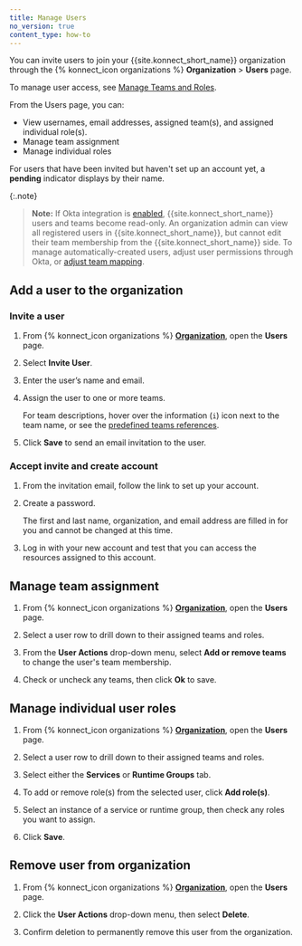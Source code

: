 ```yaml
---
title: Manage Users
no_version: true
content_type: how-to
---
```


You can invite users to join your {{site.konnect_short_name}} organization through the {% konnect_icon organizations %} **Organization** > **Users** page.

To manage user access, see [Manage Teams and Roles](/konnect/org-management/teams-and-roles).

From the Users page, you can:
* View usernames, email addresses, assigned team(s), and assigned individual role(s).
* Manage team assignment
* Manage individual roles

For users that have been invited but haven't set up an account yet, a **pending** indicator displays by their name.

{:.note}
> **Note:** If Okta integration is [enabled](/konnect/org-management/okta-idp),
{{site.konnect_short_name}} users and teams become read-only. An organization
admin can view all registered users in {{site.konnect_short_name}}, but cannot
edit their team membership from the {{site.konnect_short_name}} side. To manage
automatically-created users, adjust user permissions through Okta, or
[adjust team mapping](/konnect/org-management/okta-idp/#map-teams-to-groups).

## Add a user to the organization

### Invite a user
1. From {% konnect_icon organizations %} [**Organization**](https://cloud.konghq.com/organization/), open the **Users** page.
1. Select **Invite User**.
1. Enter the user’s name and email.
1. Assign the user to one or more teams.

    For team descriptions, hover over the information (`i`) icon next to the team name,
    or see the [predefined teams references](/konnect/org-management/teams-and-roles/teams-reference).

1. Click **Save** to send an email invitation to the user.

### Accept invite and create account

1. From the invitation email, follow the link to set up your account.
1. Create a password.

    The first and last name, organization, and email address are filled in for
    you and cannot be changed at this time.

1. Log in with your new account and test that you can access the resources
assigned to this account.

## Manage team assignment

1. From {% konnect_icon organizations %} [**Organization**](https://cloud.konghq.com/organization/), open the **Users** page.

1. Select a user row to drill down to their assigned teams and roles.

1. From the **User Actions** drop-down menu, select **Add or remove teams** to change the user's team membership.

1. Check or uncheck any teams, then click **Ok** to save.


## Manage individual user roles

1. From {% konnect_icon organizations %} [**Organization**](https://cloud.konghq.com/organization/), open the **Users** page.

1. Select a user row to drill down to their assigned teams and roles.

1. Select either the **Services** or **Runtime Groups** tab.

1. To add or remove role(s) from the selected user, click **Add role(s)**.

1. Select an instance of a service or runtime group, then check any roles you want to assign.

1. Click **Save**.


## Remove user from organization

1. From {% konnect_icon organizations %} [**Organization**](https://cloud.konghq.com/organization/), open the **Users** page.

1. Click the **User Actions** drop-down menu, then select **Delete**.

1. Confirm deletion to permanently remove this user from the organization.
